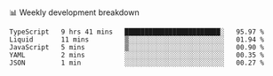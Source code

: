 📊 Weekly development breakdown
<!--START_SECTION:waka-->
```text
TypeScript   9 hrs 41 mins   ████████████████████████░   95.97 % 
Liquid       11 mins         ▒░░░░░░░░░░░░░░░░░░░░░░░░   01.94 % 
JavaScript   5 mins          ▒░░░░░░░░░░░░░░░░░░░░░░░░   00.90 % 
YAML         2 mins          ░░░░░░░░░░░░░░░░░░░░░░░░░   00.35 % 
JSON         1 min           ░░░░░░░░░░░░░░░░░░░░░░░░░   00.27 % 
```
<!--END_SECTION:waka-->
